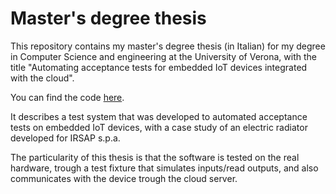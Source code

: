 # Master's degree thesis 

This repository contains my master's degree thesis (in Italian) for my degree in Computer Science and engineering at the University of Verona, with the title "Automating acceptance tests for embedded IoT devices integrated with the cloud". 

You can find the code [here](https://github.com/alerighi/masters-degree-thesis).

It describes a test system that was developed to automated acceptance tests on embedded IoT devices, with a case study of an electric radiator developed for IRSAP s.p.a.

The particularity of this thesis is that the software is tested on the real hardware, trough a test fixture that simulates inputs/read outputs, and also communicates with the device trough the cloud server. 

